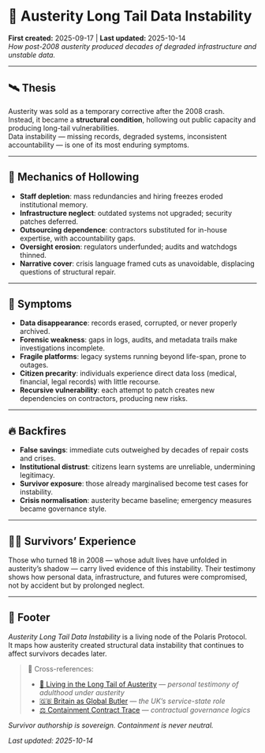 # 🪫 Austerity Long Tail Data Instability  
**First created:** 2025-09-17 | **Last updated:** 2025-10-14  
*How post-2008 austerity produced decades of degraded infrastructure and unstable data.*  

---

## 🛰️ Thesis  
Austerity was sold as a temporary corrective after the 2008 crash.  
Instead, it became a **structural condition**, hollowing out public capacity and producing long-tail vulnerabilities.  
Data instability — missing records, degraded systems, inconsistent accountability — is one of its most enduring symptoms.  

---

## 🧨 Mechanics of Hollowing  

- **Staff depletion**: mass redundancies and hiring freezes eroded institutional memory.  
- **Infrastructure neglect**: outdated systems not upgraded; security patches deferred.  
- **Outsourcing dependence**: contractors substituted for in-house expertise, with accountability gaps.  
- **Oversight erosion**: regulators underfunded; audits and watchdogs thinned.  
- **Narrative cover**: crisis language framed cuts as unavoidable, displacing questions of structural repair.  

---

## 🪼 Symptoms  

- **Data disappearance**: records erased, corrupted, or never properly archived.  
- **Forensic weakness**: gaps in logs, audits, and metadata trails make investigations incomplete.  
- **Fragile platforms**: legacy systems running beyond life-span, prone to outages.  
- **Citizen precarity**: individuals experience direct data loss (medical, financial, legal records) with little recourse.  
- **Recursive vulnerability**: each attempt to patch creates new dependencies on contractors, producing new risks.  

---

## 🔥 Backfires  

- **False savings**: immediate cuts outweighed by decades of repair costs and crises.  
- **Institutional distrust**: citizens learn systems are unreliable, undermining legitimacy.  
- **Survivor exposure**: those already marginalised become test cases for instability.  
- **Crisis normalisation**: austerity became baseline; emergency measures became governance style.  

---

## 🐦‍🔥 Survivors’ Experience  

Those who turned 18 in 2008 — whose adult lives have unfolded in austerity’s shadow — carry lived evidence of this instability. Their testimony shows how personal data, infrastructure, and futures were compromised, not by accident but by prolonged neglect.  

---

## 🏮 Footer  

*Austerity Long Tail Data Instability* is a living node of the Polaris Protocol.  
It maps how austerity created structural data instability that continues to affect survivors decades later.  

> 📡 Cross-references:
> 
> - [💌 Living in the Long Tail of Austerity](../../../../Polaris_Nest/✨_Letters_to_Stars/💌_living_in_the_long_tail_of_austerity.md) — *personal testimony of adulthood under austerity*  
> - [🇬🇧 Britain as Global Butler](../../🕸️_World_Webs/🇬🇧_britain_as_global_butler.md) — *the UK’s service-state role*  
> - [⚖️ Containment Contract Trace](../⚖️_Legal_State_Governance/⚖️_containment_contract_trace.md) — *contractual governance logics*  

*Survivor authorship is sovereign. Containment is never neutral.*  

_Last updated: 2025-10-14_
